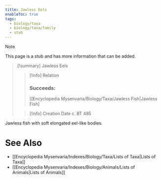 ```yaml
---
title: Jawless Eels
enableToc: true
tags:
  - biology/taxa
  - biology/taxa/family
  - stub
---
```


> [!note]
> This page is a stub and has more information that can be added.

> [!summary] Jawless Eels
> > [!info] Relation
> > ### Succeeds:
> > [[Encyclopedia Mysenvaria/Biology/Taxa/Jawless Fish|Jawless Fish]
>
> > [!info] Creation Date
> > c. BT 485

Jawless fish with soft elongated eel-like bodies.

# See Also
- [[Encyclopedia Mysenvaria/Indexes/Biology/Taxa/Lists of Taxa|Lists of Taxa]]
- [[Encyclopedia Mysenvaria/Indexes/Biology/Animals/Lists of Animals|Lists of Animals]]
